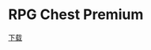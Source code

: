 # RPG Chest Premium

[下载](https://www.spigotmc.org/resources/rpg-chest-premium-1-12-2-1-15-new-item-options.71939/update?update=324772)

